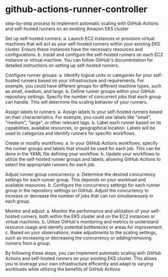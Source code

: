 # github-actions-runner-controller
step-by-step process to implement automatic scaling with GitHub Actions and self-hosted runners on an existing Amazon EKS cluster

Set up self-hosted runners:
a. Launch EC2 instances or provision virtual machines that will act as your self-hosted runners within your existing EKS cluster. Ensure these instances have the necessary resources and configurations.
b. Install and configure the self-hosted runners on each EC2 instance or virtual machine. You can follow GitHub's documentation for detailed instructions on setting up self-hosted runners.

Configure runner groups:
a. Identify logical units or categories for your self-hosted runners based on your infrastructure and requirements. For example, you could have different groups for different machine types, such as small, medium, and large.
b. Define runner groups within your GitHub repository settings. Specify the number of concurrent jobs that each group can handle. This will determine the scaling behavior of your runners.

Assign labels to runners:
a. Assign labels to your self-hosted runners based on their characteristics. For example, you could use labels like "small", "medium", "large", or other relevant tags.
b. Label each runner based on its capabilities, available resources, or geographical location. Labels will be used to categorize and identify runners for specific workflows.

Create or modify workflows:
a. In your GitHub Actions workflows, specify the runner groups and labels that should be used for each job. This can be done in the YAML file defining your workflow.
b. Update your workflows to utilize the self-hosted runner groups and labels, allowing GitHub Actions to select the appropriate runners for each job.

Adjust runner group concurrency:
a. Determine the desired concurrency settings for each runner group. This depends on your workload and available resources.
b. Configure the concurrency settings for each runner group in the repository settings on GitHub. Adjust the concurrency to increase or decrease the number of jobs that can run simultaneously in each group.

Monitor and adjust:
a. Monitor the performance and utilization of your self-hosted runners, both within the EKS cluster and on the EC2 instances or virtual machines.
b. Utilize GitHub's monitoring and metrics to understand resource usage and identify potential bottlenecks or areas for improvement.
c. Based on your observations, make adjustments to the scaling settings, such as increasing or decreasing the concurrency or adding/removing runners from a group.

By following these steps, you can implement automatic scaling with GitHub Actions and self-hosted runners on your existing EKS cluster. This allows you to leverage your own infrastructure efficiently and adapt to varying workloads while utilizing the benefits of GitHub Actions
